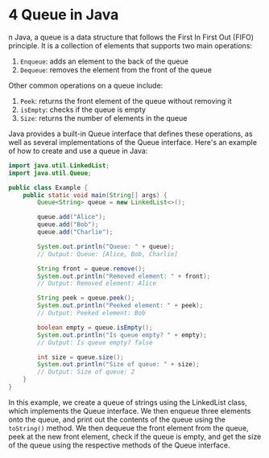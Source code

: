 # 4 Queue in Java

n Java, a queue is a data structure that follows the First In First Out (FIFO) principle. It is a collection of elements that supports two main operations:

1. `Enqueue`: adds an element to the back of the queue
2. `Dequeue`: removes the element from the front of the queue

Other common operations on a queue include:

1. `Peek`: returns the front element of the queue without removing it
2. `isEmpty`: checks if the queue is empty
3. `Size`: returns the number of elements in the queue

Java provides a built-in Queue interface that defines these operations, as well as several implementations of the Queue interface. Here's an example of how to create and use a queue in Java:

```java
import java.util.LinkedList;
import java.util.Queue;

public class Example {
    public static void main(String[] args) {
        Queue<String> queue = new LinkedList<>();

        queue.add("Alice");
        queue.add("Bob");
        queue.add("Charlie");

        System.out.println("Queue: " + queue);
        // Output: Queue: [Alice, Bob, Charlie]

        String front = queue.remove();
        System.out.println("Removed element: " + front);
        // Output: Removed element: Alice

        String peek = queue.peek();
        System.out.println("Peeked element: " + peek);
        // Output: Peeked element: Bob

        boolean empty = queue.isEmpty();
        System.out.println("Is queue empty? " + empty);
        // Output: Is queue empty? false

        int size = queue.size();
        System.out.println("Size of queue: " + size);
        // Output: Size of queue: 2
    }
}
```

In this example, we create a queue of strings using the LinkedList class, which implements the Queue interface. We then enqueue three elements onto the queue, and print out the contents of the queue using the `toString()` method. We then dequeue the front element from the queue, peek at the new front element, check if the queue is empty, and get the size of the queue using the respective methods of the Queue interface.
